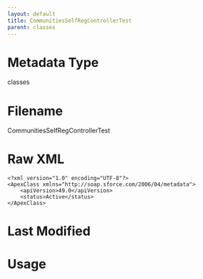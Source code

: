 ```yaml
---
layout: default
title: CommunitiesSelfRegControllerTest
parent: classes
---
```

# Metadata Type
classes


# Filename 
CommunitiesSelfRegControllerTest


# Raw XML
```
<?xml version="1.0" encoding="UTF-8"?>
<ApexClass xmlns="http://soap.sforce.com/2006/04/metadata">
    <apiVersion>49.0</apiVersion>
    <status>Active</status>
</ApexClass>
```


# Last Modified


# Usage
